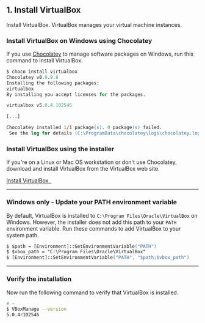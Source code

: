 ## 1. Install VirtualBox

Install VirtualBox. VirtualBox manages your virtual machine instances.

### Install VirtualBox on Windows using Chocolatey

If you use [Chocolatey](https://chocolatey.org) to manage software packages on Windows, run this command to install VirtualBox.

```ps
$ choco install virtualbox
Chocolatey v0.9.9.8
Installing the following packages:
virtualbox
By installing you accept licenses for the packages.

virtualbox v5.0.4.102546

[...]

Chocolatey installed 1/1 package(s). 0 package(s) failed.
 See the log for details (C:\ProgramData\chocolatey\logs\chocolatey.log).
```

### Install VirtualBox using the installer

If you're on a Linux or Mac OS workstation or don't use Chocolatey, download and install VirtualBox from the VirtualBox web site.

<a class='accent-button radius' href='https://www.virtualbox.org/wiki/Downloads' target='_blank'>Install VirtualBox&nbsp;&nbsp;<i class='fa fa-external-link'></i></a>

<hr>

### Windows only - Update your PATH environment variable

By default, VirtualBox is installed to <code class="file-path">C:\Program Files\Oracle\VirtualBox</code> on Windows. However, the installer does not add this path to your `PATH` environment variable. Run these commands to add VirtualBox to your system path.

```ps
$ $path = [Environment]::GetEnvironmentVariable("PATH")
$ $vbox_path = "C:\Program Files\Oracle\VirtualBox"
$ [Environment]::SetEnvironmentVariable("PATH", "$path;$vbox_path")
```

<hr>

### Verify the installation

Now run the following command to verify that VirtualBox is installed.

```bash
# ~
$ VBoxManage --version
5.0.4r102546
```
